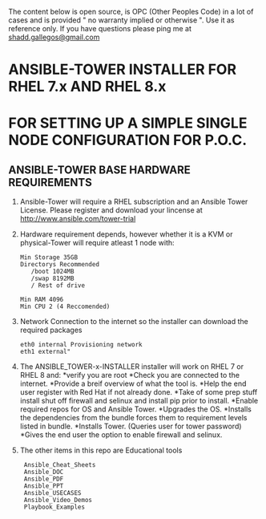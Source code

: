 The content below is open source, is OPC (Other Peoples Code) in a lot of cases and is provided " no warranty implied or otherwise ".  Use it as reference only.  If you have questions please ping me at shadd.gallegos@gmail.com 

# ANSIBLE-TOWER INSTALLER FOR RHEL 7.x AND RHEL 8.x
# FOR SETTING UP A SIMPLE SINGLE NODE CONFIGURATION FOR P.O.C.

## ANSIBLE-TOWER BASE HARDWARE REQUIREMENTS

   1. Ansible-Tower will require a RHEL subscription and an Ansible Tower License.
           Please register and download your lincense at http://www.ansible.com/tower-trial

   2. Hardware requirement depends, however whether it is a KVM or physical-Tower 
      will require atleast 1 node with:

          Min Storage 35GB
          Directorys Recommended
             /boot 1024MB
             /swap 8192MB
             / Rest of drive

          Min RAM 4096
          Min CPU 2 (4 Reccomended)

   3. Network Connection to the internet so the installer can download the required packages

          eth0 internal Provisioning network
          eth1 external"

   4. The ANSIBLE_TOWER-x-INSTALLER installer will work on RHEL 7 or RHEL 8 and:
          *verify you are root 
          *Check you are connected to the internet.
          *Provide a breif overview of what the tool is.
          *Help the end user register with Red Hat if not already done.
          *Take of some prep stuff install shut off firewall and selinux and install pip prior to install.
          *Enable required repos for OS and Ansible Tower.
          *Upgrades the OS.
          *Installs the dependencies from the bundle forces them to requirement levels listed in bundle.
          *Installs Tower. (Queries user for tower password) 
          *Gives the end user the option to enable firewall and selinux.

   5. The other items in this repo are Educational tools 

           Ansible_Cheat_Sheets
           Ansible_DOC
           Ansible_PDF
           Ansible_PPT
           Ansible_USECASES
           Ansible_Video_Demos
           Playbook_Examples


